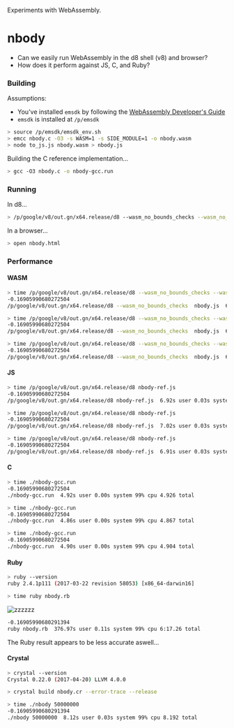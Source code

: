 Experiments with WebAssembly.

# nbody

- Can we easily run WebAssembly in the d8 shell (v8) and browser?
- How does it perform against JS, C, and Ruby?

### Building

Assumptions:
  - You've installed `emsdk` by following the [WebAssembly Developer's Guide](http://webassembly.org/getting-started/developers-guide/)
  - `emsdk` is installed at `/p/emsdk`

```sh
> source /p/emsdk/emsdk_env.sh
> emcc nbody.c -O3 -s WASM=1 -s SIDE_MODULE=1 -o nbody.wasm
> node to_js.js nbody.wasm > nbody.js
```

Building the C reference implementation...

```sh
> gcc -O3 nbody.c -o nbody-gcc.run
```

### Running

In d8...

```sh
> /p/google/v8/out.gn/x64.release/d8 --wasm_no_bounds_checks --wasm_no_stack_checks nbody-d8.js
```

In a browser...

```sh
> open nbody.html
```

### Performance


#### WASM

```sh
> time /p/google/v8/out.gn/x64.release/d8 --wasm_no_bounds_checks --wasm_no_stack_checks nbody-d8.js
-0.16905990680272504
/p/google/v8/out.gn/x64.release/d8 --wasm_no_bounds_checks  nbody.js  6.59s user 0.02s system 99% cpu 6.614 total

> time /p/google/v8/out.gn/x64.release/d8 --wasm_no_bounds_checks --wasm_no_stack_checks nbody-d8.js
-0.16905990680272504
/p/google/v8/out.gn/x64.release/d8 --wasm_no_bounds_checks  nbody.js  6.58s user 0.03s system 99% cpu 6.606 total

> time /p/google/v8/out.gn/x64.release/d8 --wasm_no_bounds_checks --wasm_no_stack_checks nbody-d8.js
-0.16905990680272504
/p/google/v8/out.gn/x64.release/d8 --wasm_no_bounds_checks  nbody.js  6.57s user 0.03s system 99% cpu 6.597 total
```

#### JS

```sh
> time /p/google/v8/out.gn/x64.release/d8 nbody-ref.js
-0.16905990680272504
/p/google/v8/out.gn/x64.release/d8 nbody-ref.js  6.92s user 0.03s system 99% cpu 6.951 total

> time /p/google/v8/out.gn/x64.release/d8 nbody-ref.js
-0.16905990680272504
/p/google/v8/out.gn/x64.release/d8 nbody-ref.js  7.02s user 0.03s system 99% cpu 7.050 total

> time /p/google/v8/out.gn/x64.release/d8 nbody-ref.js
-0.16905990680272504
/p/google/v8/out.gn/x64.release/d8 nbody-ref.js  6.91s user 0.03s system 99% cpu 6.944 total
```

#### C

```sh
> time ./nbody-gcc.run
-0.16905990680272504
./nbody-gcc.run  4.92s user 0.00s system 99% cpu 4.926 total

> time ./nbody-gcc.run
-0.16905990680272504
./nbody-gcc.run  4.86s user 0.00s system 99% cpu 4.867 total

> time ./nbody-gcc.run
-0.16905990680272504
./nbody-gcc.run  4.90s user 0.00s system 99% cpu 4.904 total
```

#### Ruby

```sh
> ruby --version
ruby 2.4.1p111 (2017-03-22 revision 58053) [x86_64-darwin16]

> time ruby nbody.rb
```

![zzzzzz](https://media.giphy.com/media/26FxCOdhlvEQXbeH6/giphy.gif)

```sh
-0.16905990680291394
ruby nbody.rb  376.97s user 0.11s system 99% cpu 6:17.26 total
```

The Ruby result appears to be less accurate aswell...


#### Crystal

```sh
> crystal --version
Crystal 0.22.0 (2017-04-20) LLVM 4.0.0

> crystal build nbody.cr --error-trace --release

> time ./nbody 50000000
-0.16905990680291394
./nbody 50000000  8.12s user 0.03s system 99% cpu 8.192 total
```

